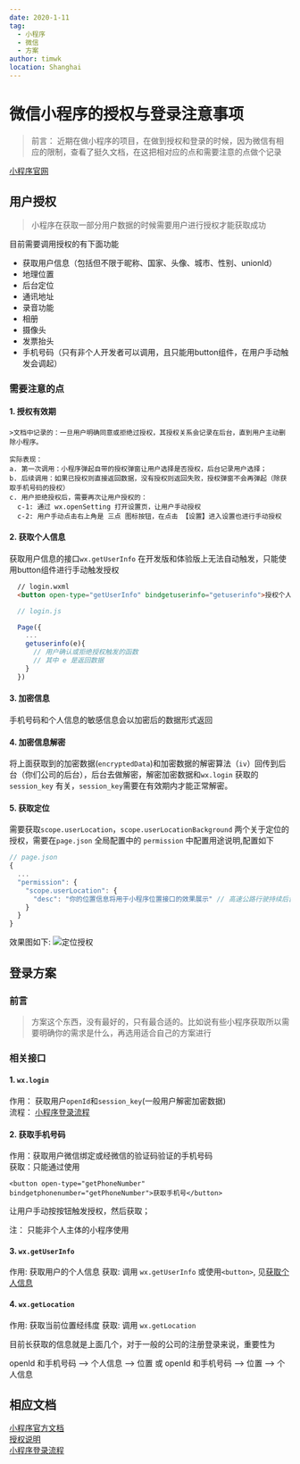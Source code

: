 ```yaml
---
date: 2020-1-11
tag: 
  - 小程序
  - 微信
  - 方案
author: timwk
location: Shanghai  
---
```


# 微信小程序的授权与登录注意事项

> 前言： 近期在做小程序的项目，在做到授权和登录的时候，因为微信有相应的限制，查看了挺久文档，在这把相对应的点和需要注意的点做个记录

[小程序官网](https://developers.weixin.qq.com/miniprogram/dev/framework/)

## 用户授权
> 小程序在获取一部分用户数据的时候需要用户进行授权才能获取成功  

目前需要调用授权的有下面功能
- 获取用户信息（包括但不限于昵称、国家、头像、城市、性别、unionId）
- 地理位置
- 后台定位
- 通讯地址
- 录音功能
- 相册
- 摄像头
- 发票抬头
- 手机号码（只有非个人开发者可以调用，且只能用button组件，在用户手动触发会调起）

### 需要注意的点
#### 1. 授权有效期  
    >文档中记录的：一旦用户明确同意或拒绝过授权，其授权关系会记录在后台，直到用户主动删除小程序。

    实际表现：  
    a. 第一次调用：小程序弹起自带的授权弹窗让用户选择是否授权，后台记录用户选择；
    b. 后续调用：如果已授权则直接返回数据，没有授权则返回失败，授权弹窗不会再弹起（除获取手机号码的授权）
    c. 用户拒绝授权后，需要再次让用户授权的：  
      c-1: 通过 wx.openSetting 打开设置页，让用户手动授权
      c-2: 用户手动点击右上角是 三点 图标按钮，在点击 【设置】进入设置也进行手动授权
    

#### 2. <a id="getUser">获取个人信息</a> 
获取用户信息的接口`wx.getUserInfo` 在开发版和体验版上无法自动触发，只能使用button组件进行手动触发授权   
    
  ```html
    // login.wxml
    <button open-type="getUserInfo" bindgetuserinfo="getuserinfo">授权个人信息</button>
  ```

  ```javascript
    // login.js

    Page({
      ...
      getuserinfo(e){
        // 用户确认或拒绝授权触发的函数
        // 其中 e 是返回数据
      }
    })
  ```
      

#### 3. 加密信息
手机号码和个人信息的敏感信息会以加密后的数据形式返回

#### 4. 加密信息解密
将上面获取到的加密数据(`encryptedData`)和加密数据的解密算法（`iv`）回传到后台（你们公司的后台），后台去做解密，解密加密数据和`wx.login` 获取的`session_key` 有关，`session_key`需要在有效期内才能正常解密。

#### 5. 获取定位
需要获取`scope.userLocation`，`scope.userLocationBackground` 两个关于定位的授权，需要在`page.json` 全局配置中的 `permission` 中配置用途说明,配置如下
  ```javascript
  // page.json
  {
    ...
    "permission": {
      "scope.userLocation": {
        "desc": "你的位置信息将用于小程序位置接口的效果展示" // 高速公路行驶持续后台定位
      }
    }
  }
  ```
  效果图如下:
  <img :src="$withBase('/location.jpeg')" alt="定位授权">

## 登录方案
### 前言
>方案这个东西，没有最好的，只有最合适的。比如说有些小程序获取所以需要明确你的需求是什么，再选用适合自己的方案进行

### 相关接口

#### 1. `wx.login`
作用： 获取用户`openId`和`session_key`(一般用户解密加密数据)  
流程： [小程序登录流程](https://developers.weixin.qq.com/miniprogram/dev/framework/open-ability/login.html) 


#### 2. 获取手机号码
作用：获取用户微信绑定或经微信的验证码验证的手机号码  
获取：只能通过使用
```
<button open-type="getPhoneNumber" bindgetphonenumber="getPhoneNumber">获取手机号</button>
```
让用户手动按按钮触发授权，然后获取；

注： 只能非个人主体的小程序使用

#### 3. `wx.getUserInfo`
作用: 获取用户的个人信息
获取: 调用 `wx.getUserInfo` 或使用`<button>`, 见<a href="#getUser">获取个人信息</a>

#### 4. `wx.getLocation`
作用: 获取当前位置经纬度
获取: 调用 `wx.getLocation` 

目前长获取的信息就是上面几个，对于一般的公司的注册登录来说，重要性为

 openId 和手机号码  --> 个人信息 -->  位置
 或
 openId 和手机号码  --> 位置 --> 个人信息

## 相应文档

[小程序官方文档](https://developers.weixin.qq.com/miniprogram/dev/framework/)  
[授权说明](https://developers.weixin.qq.com/miniprogram/dev/framework/open-ability/authorize.html)  
[小程序登录流程](https://developers.weixin.qq.com/miniprogram/dev/framework/open-ability/login.html)  
[]()




